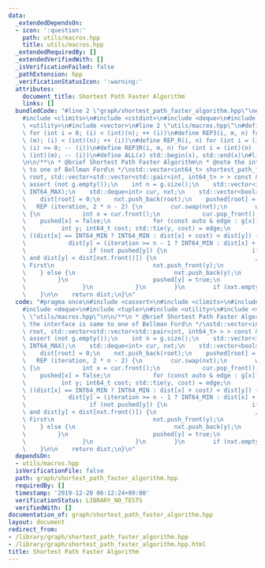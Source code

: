 ```yaml
---
data:
  _extendedDependsOn:
  - icon: ':question:'
    path: utils/macros.hpp
    title: utils/macros.hpp
  _extendedRequiredBy: []
  _extendedVerifiedWith: []
  _isVerificationFailed: false
  _pathExtension: hpp
  _verificationStatusIcon: ':warning:'
  attributes:
    document_title: Shortest Path Faster Algorithm
    links: []
  bundledCode: "#line 2 \"graph/shortest_path_faster_algorithm.hpp\"\n#include <cassert>\n\
    #include <climits>\n#include <cstdint>\n#include <deque>\n#include <tuple>\n#include\
    \ <utility>\n#include <vector>\n#line 2 \"utils/macros.hpp\"\n#define REP(i, n)\
    \ for (int i = 0; (i) < (int)(n); ++ (i))\n#define REP3(i, m, n) for (int i =\
    \ (m); (i) < (int)(n); ++ (i))\n#define REP_R(i, n) for (int i = (int)(n) - 1;\
    \ (i) >= 0; -- (i))\n#define REP3R(i, m, n) for (int i = (int)(n) - 1; (i) >=\
    \ (int)(m); -- (i))\n#define ALL(x) std::begin(x), std::end(x)\n#line 10 \"graph/shortest_path_faster_algorithm.hpp\"\
    \n\n/**\n * @brief Shortest Path Faster Algorithm\n * @note the interface is same\
    \ to one of Bellman Ford\n */\nstd::vector<int64_t> shortest_path_faster_algorithm(int\
    \ root, std::vector<std::vector<std::pair<int, int64_t> > > const & g) {\n   \
    \ assert (not g.empty());\n    int n = g.size();\n    std::vector<int64_t> dist(n,\
    \ INT64_MAX);\n    std::deque<int> cur, nxt;\n    std::vector<bool> pushed(n);\n\
    \    dist[root] = 0;\n    nxt.push_back(root);\n    pushed[root] = true;\n\n \
    \   REP (iteration, 2 * n - 2) {\n        cur.swap(nxt);\n        while (not cur.empty())\
    \ {\n            int x = cur.front();\n            cur.pop_front();\n        \
    \    pushed[x] = false;\n            for (const auto & edge : g[x]) {\n      \
    \          int y; int64_t cost; std::tie(y, cost) = edge;\n                if\
    \ ((dist[x] == INT64_MIN ? INT64_MIN : dist[x] + cost) < dist[y]) {\n        \
    \            dist[y] = (iteration >= n - 1 ? INT64_MIN : dist[x] + cost);\n  \
    \                  if (not pushed[y]) {\n                        if (not nxt.empty()\
    \ and dist[y] < dist[nxt.front()]) {\n                            // Small Label\
    \ First\n                            nxt.push_front(y);\n                    \
    \    } else {\n                            nxt.push_back(y);\n               \
    \         }\n                        pushed[y] = true;\n                    }\n\
    \                }\n            }\n        }\n        if (nxt.empty()) break;\n\
    \    }\n\n    return dist;\n}\n"
  code: "#pragma once\n#include <cassert>\n#include <climits>\n#include <cstdint>\n\
    #include <deque>\n#include <tuple>\n#include <utility>\n#include <vector>\n#include\
    \ \"utils/macros.hpp\"\n\n/**\n * @brief Shortest Path Faster Algorithm\n * @note\
    \ the interface is same to one of Bellman Ford\n */\nstd::vector<int64_t> shortest_path_faster_algorithm(int\
    \ root, std::vector<std::vector<std::pair<int, int64_t> > > const & g) {\n   \
    \ assert (not g.empty());\n    int n = g.size();\n    std::vector<int64_t> dist(n,\
    \ INT64_MAX);\n    std::deque<int> cur, nxt;\n    std::vector<bool> pushed(n);\n\
    \    dist[root] = 0;\n    nxt.push_back(root);\n    pushed[root] = true;\n\n \
    \   REP (iteration, 2 * n - 2) {\n        cur.swap(nxt);\n        while (not cur.empty())\
    \ {\n            int x = cur.front();\n            cur.pop_front();\n        \
    \    pushed[x] = false;\n            for (const auto & edge : g[x]) {\n      \
    \          int y; int64_t cost; std::tie(y, cost) = edge;\n                if\
    \ ((dist[x] == INT64_MIN ? INT64_MIN : dist[x] + cost) < dist[y]) {\n        \
    \            dist[y] = (iteration >= n - 1 ? INT64_MIN : dist[x] + cost);\n  \
    \                  if (not pushed[y]) {\n                        if (not nxt.empty()\
    \ and dist[y] < dist[nxt.front()]) {\n                            // Small Label\
    \ First\n                            nxt.push_front(y);\n                    \
    \    } else {\n                            nxt.push_back(y);\n               \
    \         }\n                        pushed[y] = true;\n                    }\n\
    \                }\n            }\n        }\n        if (nxt.empty()) break;\n\
    \    }\n\n    return dist;\n}\n"
  dependsOn:
  - utils/macros.hpp
  isVerificationFile: false
  path: graph/shortest_path_faster_algorithm.hpp
  requiredBy: []
  timestamp: '2019-12-20 06:12:24+09:00'
  verificationStatus: LIBRARY_NO_TESTS
  verifiedWith: []
documentation_of: graph/shortest_path_faster_algorithm.hpp
layout: document
redirect_from:
- /library/graph/shortest_path_faster_algorithm.hpp
- /library/graph/shortest_path_faster_algorithm.hpp.html
title: Shortest Path Faster Algorithm
---
```

